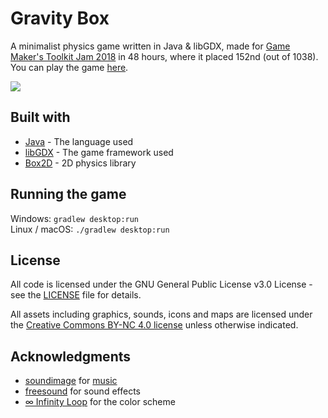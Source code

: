 # Gravity Box
A minimalist physics game written in Java & libGDX, made for [Game Maker's Toolkit Jam 2018](https://itch.io/jam/gmtk-2018/rate/300201) in 48 hours, where it placed 152nd (out of 1038). You can play the game [here](https://luca1152.itch.io/gravity-box).

![](https://i.imgur.com/G0dbD3E.gif)

## Built with
- [Java](https://www.java.com/en/download/) - The language used
- [libGDX](https://libgdx.badlogicgames.com/) - The game framework used
- [Box2D](https://github.com/libgdx/libgdx/wiki/Box2d) - 2D physics library

## Running the game
Windows: `gradlew desktop:run`  
Linux / macOS: `./gradlew desktop:run`

## License
All code is licensed under the GNU General Public License v3.0 License - see the [LICENSE](https://github.com/Luca1152/gravity-box-gmtk2018/blob/master/LICENSE) file for details.

All assets including graphics, sounds, icons and maps are licensed under the [Creative Commons BY-NC 4.0 license](https://creativecommons.org/licenses/by-nc/4.0/legalcode) unless otherwise indicated.

## Acknowledgments
- [soundimage](https://soundimage.org/) for [music](http://soundimage.org/wp-content/uploads/2016/03/Puzzle-Game-3_Looping.mp3)
- [freesound](https://freesound.org/) for sound effects
- [∞ Infinity Loop](https://play.google.com/store/apps/details?id=com.balysv.loop&hl=en) for the color scheme
